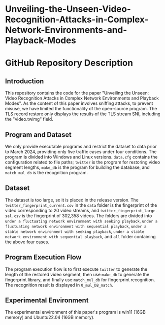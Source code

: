 # Unveiling-the-Unseen-Video-Recognition-Attacks-in-Complex-Network-Environments-and-Playback-Modes

# GitHub Repository Description

## Introduction
This repository contains the code for the paper "Unveiling the Unseen: Video Recognition Attacks in Complex Network Environments and Playback Modes". As the content of this paper involves sniffing attacks, to prevent misuse, we have limited the functionality of the open-source program. The TLS record restore only displays the results of the TLS stream SNI, including the "video.twimg" field.

## Program and Dataset
We only provide executable programs and restrict the dataset to data prior to March 2024, providing only five traffic cases under four conditions. The program is divided into Windows and Linux versions. `data.cfg` contains the configuration related to file paths; `twitter` is the program for restoring video segment lengths, `make_db` is the program for building the database, and `match_mul_db` is the recognition program.

## Dataset
The dataset is too large, so it is placed in the release version. The `twitter_fingerprint_current.csv` in the `data` folder is the fingerprint of the video corresponding to 20 video streams, and `twitter_fingerprint_large-sal.csv` is the fingerprint of 302,358 videos. The folders are divided into `under a fluctuating network environment with seeking playback`, `under a fluctuating network environment with sequential playback`, `under a stable network environment with seeking playback`, `under a stable network environment with sequential playback`, and `all` folder containing the above four cases.

## Program Execution Flow
The program execution flow is to first execute `twitter` to generate the length of the restored video segment, then use `make_db` to generate the fingerprint library, and finally use `match_mul_db` for fingerprint recognition. The recognition result is displayed in `0_mul_DB_match`.

## Experimental Environment
The experimental environment of this paper's program is win11 (16GB memory) and Ubuntu22.04 (16GB memory).
